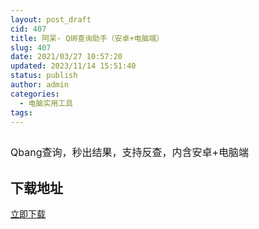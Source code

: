 ```yaml
---
layout: post_draft
cid: 407
title: 阿呆- Q绑查询助手（安卓+电脑端）
slug: 407
date: 2021/03/27 10:57:20
updated: 2023/11/14 15:51:40
status: publish
author: admin
categories: 
  - 电脑实用工具
tags: 
---
```



<div alt="潮男心博客 www.cnx0.com" >
				<p><span style="font-size:16px"><img src="https://www.kjsv.com/download/image/2021/03/26/20210326151117_770338.png" alt=""></span></p><p>
	<span style="font-size:16px;"><span style="font-size:16px;">Qbang查询，秒出结果，支持反查，内含安卓+电脑端</span></span>
</p><h2>下载地址</h2><a target="_block" href="https://wwa.lanzous.com/i1loUnbs0li">立即下载</a>			</div>
			
